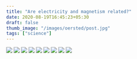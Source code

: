 ```yaml
---
title: "Are electricity and magnetism related?"
date: 2020-08-19T16:45:23+05:30
draft: false
thumb_image: "/images/oersted/post.jpg"
tags: ["science"]
---
```


![](/images/oersted/Page_1.jpg)
![](/images/oersted/Page_2.jpg)
![](/images/oersted/Page_3.jpg)
![](/images/oersted/Page_4.jpg)
![](/images/oersted/Page_5.jpg)
![](/images/oersted/Page_6.jpg)
![](/images/oersted/Page_7.jpg)
![](/images/oersted/Page_8.jpg)
![](/images/oersted/Page_9.jpg)